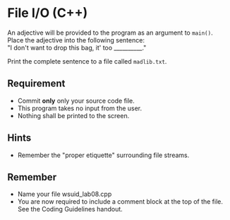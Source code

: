 # File I/O (C++)
An adjective will be provided to the program as an argument to `main()`. Place the adjective into the following sentence:  
"I don't want to drop this bag, it' too __________."

Print the complete sentence to a file called `madlib.txt`.

## Requirement
- Commit **only** only your source code file.
- This program takes no input from the user.
- Nothing shall be printed to the screen.

## Hints
- Remember the "proper etiquette" surrounding file streams.

## Remember
- Name your file wsuid\_lab08.cpp
- You are now required to include a comment block at the top of the file. See the Coding Guidelines handout.
